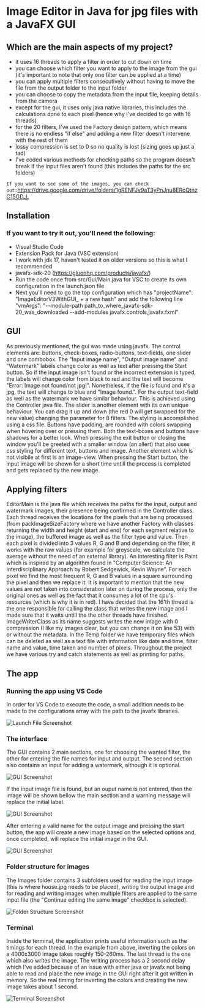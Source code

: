 # Image Editor in Java for jpg files with a JavaFX GUI

## Which are the main aspects of my project?

- it uses 16 threads to apply a filter in order to cut down on time
- you can choose which filter you want to apply to the image from the gui (it's important to note that only one filter can be applied at a time)
- you can apply multiple filters consecutively without having to move the file from the output folder to the input folder
- you can choose to copy the metadata from the input file, keeping details from the camera
- except for the gui, it uses only java native libraries, this includes the calculations done to each pixel (hence why I've decided to go with 16 threads)
- for the 20 filters, I've used the Factory design pattern, which means there is no endless "if else" and adding a new filter doesn't intervene with the rest of them
- lossy compression is set to 0 so no quality is lost (sizing goes up just a tad)
- I've coded various methods for checking paths so the program doesn't break if the input files aren't found (this includes the paths for the src folders)

` If you want to see some of the images, you can check out: `https://drive.google.com/drive/folders/1gRENFJv9aT3yPnJnu8ERoQtnzC15GD_L

## Installation
### If you want to try it out, you'll need the following:
- Visual Studio Code
- Extension Pack for Java (VSC extension)
- I work with jdk 17, haven't tested it on older versions so this is what I recommended
- javafx-sdk-20 (https://gluonhq.com/products/javafx/) 
- Run the code once from src/Gui/Main.java for VSC to create its own configuration in the launch.json file
- Next you'll need to go the top configuration which has "projectName": "ImageEditorV3WithGUI_ + a new hash" and add the following line
"vmArgs": "--module-path path_to_where_javafx-sdk-20_was_downloaded --add-modules javafx.controls,javafx.fxml"

## GUI
As previously mentioned, the gui was made using javafx. The control elements are: buttons, check-boxes, radio-buttons, text-fields, one slider and one combobox.
The "Input image name", "Output image name" and "Watermark" labels change color as well as text after pressing the Start button. So if the input image isn't found or 
the incorrect extension is typed, the labels will change color from black to red and the text will become "Error: Image not found/not jpg!". Nonetheless, if the file is found 
and it's a jpg, the text will change to blue and "Image found.". For the output text-field as well as the watermark we have similar behaviour. This is achieved using the Controller 
java file. The slider is another element with its own unique behaviour. You can drag it up and down (the red 0 will get swapped for the new value) changing the parameter for 8 filters. 
The styling is accomplished using a css file. Buttons have padding, are rounded with colors swapping when hovering over or pressing them. Both the text-boxes and buttons have shadows for a 
better look. When pressing the exit button or closing the window you'll be greeted with a smaller window (an allert) that also uses css styling for different text, buttons and image. Another 
element which is not visibile at first is an image-view. When pressing the Start button, the input image will be shown for a short time untill the process is completed and gets replaced by the new image.

## Applying filters

EditorMain is the java file which receives the paths for the input, output and watermark images, their presence being confirmed in the Controller class.
Each thread receives the locations for the pixels that are being processed (from packImageSizeFactory where we have another Factory with classes returning the width and height (start and end) for each segment relative to the image), the buffered image as well as the filter type and value. Then each pixel is divided into 3 values R, G and B and depending on the filter, it works with the raw values (for example for greyscale, we calculate the average without the need of an external library). An interesting filter is Paint which is inspired by an algorithm found in "Computer Science: An Interdisciplinary Approach by 
Robert Sedgewick, Kevin Wayne". For each pixel we find the most frequent R, G and B values in a square surrounding the pixel and then we replace it. It is important to mention that the new values are not taken into consideration later on during the process, only the original ones as well  as the fact that it consumes a lot of the cpu's resources (which is why it is in red).
I have decided that the 16'th thread is the one responsible for calling the class that writes the new image and I made sure that it waits untill the the other threads have finished. 
ImageWriterClass as its name suggests writes the new image with 0 compression (I like my images clear, but you can change it on line 53) with or without the metadata. In the Temp folder we have temporary files which can be deleted as well as a text file with information like date and time, filter name and value, time taken and number of pixels. Throughout the project we have various try and catch statements as well as printing for paths.


## The app

### Running the app using VS Code

In order for VS Code to execute the code, a small addition needs to be made to the configurations array with the path to the javafx libraries.

![Launch File Screenshot](https://drive.google.com/uc?export=view&id=1lqvLcJ950M6j9L9YUYNb9nkccoU5Cu0q)

### The interface

The GUI contains 2 main sections, one for choosing the wanted filter, the other for entering the file names for input and output. The second section also contains an input for adding a watermark, although it is optional.

![GUI Screenshot](https://drive.google.com/uc?export=view&id=1ln82CZFiDQlBEr4L8PZJOCPiOp1s7ffH)

If the input image file is found, but an ouput name is not entered, then the image will be shown bellow the main section and a warning message will replace the initial label.

![GUI Screenshot](https://drive.google.com/uc?export=view&id=1lvNkV-mDJZejta3oGHSEgjOBaJk-V46X)

After entering a valid name for the output image and pressing the start button, the app will create a new image based on the selected options and, once completed, will replace the initial image in the GUI. 

![GUI Screenshot](https://drive.google.com/uc?export=view&id=1lwlkyjIiV7munp1uue14gBmrwLhPKcuy)

### Folder structure for images

The Images folder contains 3 subfolders used for reading the input image (this is where house.jpg needs to be placed), writing the output image and for reading and writing images when multiple filters are applied to the same input file (the "Continue editing the same image" checkbox is selected).

![Folder Structure Screenshot](https://drive.google.com/uc?export=view&id=1m0xJ_MtBoHfq_WbWdX8EFbuVDdE4H_Qq)

### Terminal

Inside the terminal, the application prints useful information such as the timings for each thread. In the example from above, inverting the colors on a 4000x3000 image takes roughly 150-260ms. 
The last thread is the one which also writes the image. The writing process has a 2 second delay which I've added because of an issue with either java or javafx not being able to read and place the new image in the GUI right after it got written in memory. So the real timing for inverting the colors and creating the new image takes about 1 second.

![Terminal Screenshot](https://drive.google.com/uc?export=view&id=1lnF0_3qesS-bvCpjORqX9hHlKGV5caIj)
